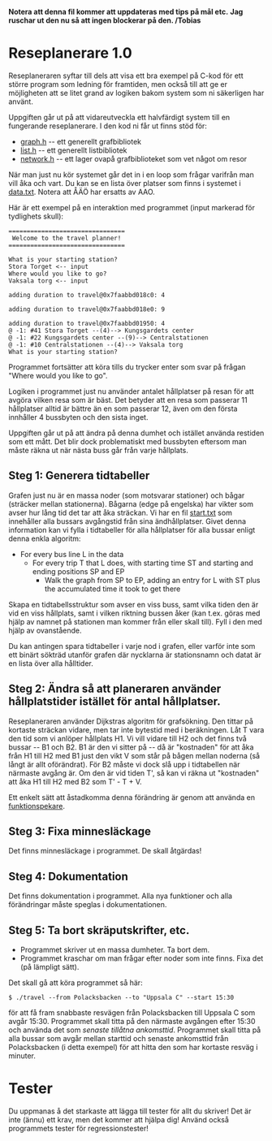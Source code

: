 **Notera att denna fil kommer att uppdateras med tips på mål etc.**
**Jag ruschar ut den nu så att ingen blockerar på den. /Tobias**


# Reseplanerare 1.0

Reseplaneraren syftar till dels att visa ett bra exempel på C-kod
för ett större program som ledning för framtiden, men också till
att ge er möjligheten att se litet grand av logiken bakom system
som ni säkerligen har använt.

Uppgiften går ut på att vidareutveckla ett halvfärdigt system till
en fungerande reseplanerare. I den kod ni får ut finns stöd för:

* [graph.h](graph.h) -- ett generellt grafbibliotek
* [list.h](list.h) -- ett generellt listbibliotek 
* [network.h](network.h) -- ett lager ovapå grafbiblioteket som vet något om resor

När man just nu kör systemet går det in i en loop som frågar
varifrån man vill åka och vart. Du kan se en lista över platser
som finns i systemet i [data.txt](data.txt). Notera att ÅÄÖ har
ersatts av AAO. 

Här är ett exempel på en interaktion med programmet (input
markerad för tydlighets skull):

```
================================
 Welcome to the travel planner!
================================

What is your starting station?
Stora Torget <-- input
Where would you like to go?
Vaksala torg <-- input

adding duration to travel@0x7faabbd018c0: 4

adding duration to travel@0x7faabbd018e0: 9

adding duration to travel@0x7faabbd01950: 4
@ -1: #41 Stora Torget --(4)--> Kungsgardets center
@ -1: #22 Kungsgardets center --(9)--> Centralstationen
@ -1: #10 Centralstationen --(4)--> Vaksala torg
What is your starting station?
```

Programmet fortsätter att köra tills du trycker enter
som svar på frågan "Where would you like to go".

Logiken i programmet just nu använder antalet hållplatser på resan
för att avgöra vilken resa som är bäst. Det betyder att en resa
som passerar 11 hållplatser alltid är bättre än en som passerar 12,
även om den första innhåller 4 bussbyten och den sista inget.

Uppgiften går ut på att ändra på denna dumhet och istället använda
restiden som ett mått. Det blir dock problematiskt med bussbyten
eftersom man måste räkna ut när nästa buss går från varje
hållplats.


## Steg 1: Generera tidtabeller

Grafen just nu är en massa noder (som motsvarar stationer) och
bågar (sträcker mellan stationerna). Bågarna (edge på engelska)
har vikter som avser hur lång tid det tar att åka sträckan. Vi har
en fil [start.txt](start.txt) som innehåller alla bussars
avgångstid från sina ändhållplatser. Givet denna information kan
vi fylla i tidtabeller för alla hållplatser för alla bussar enligt
denna enkla algoritm:

- For every bus line L in the data
   - For every trip T that L does, with starting time ST and
     starting and ending positions SP and EP
      * Walk the graph from SP to EP, adding an entry for L with
        ST plus the accumulated time it took to get there

Skapa en tidtabellsstruktur som avser en viss buss, samt vilka
tiden den är vid en viss hållplats, samt i vilken riktning bussen
åker (kan t.ex. göras med hjälp av namnet på stationen man kommer
från eller skall till). Fyll i den med hjälp av ovanstående.

Du kan antingen spara tidtabeller i varje nod i grafen, eller
varför inte som ett binärt sökträd utanför grafen där nycklarna är
stationsnamn och datat är en lista över alla hålltider.


## Steg 2: Ändra så att planeraren använder hållplatstider istället för antal hållplatser. 

Reseplaneraren använder Dijkstras algoritm för grafsökning. Den
tittar på kortaste sträckan vidare, men tar inte bytestid med i
beräkningen. Låt T vara den tid som vi anlöper hållplats H1. Vi
vill vidare till H2 och det finns två bussar -- B1 och B2. B1 är
den vi sitter på -- då är "kostnaden" för att åka från H1 till H2
med B1 just den vikt V som står på bågen mellan noderna (så långt
är allt oförändrat). För B2 måste vi dock slå upp i tidtabellen
när närmaste avgång är. Om den är vid tiden T', så kan vi räkna ut
"kostnaden" att åka H1 till H2 med B2 som T' - T + V.

Ett enkelt sätt att åstadkomma denna förändring är genom att
använda en [funktionspekare](http://c.learncodethehardway.org/book/ex18.html).


## Steg 3: Fixa minnesläckage

Det finns minnesläckage i programmet. De skall åtgärdas! 


## Steg 4: Dokumentation

Det finns dokumentation i programmet. Alla nya funktioner och alla
förändringar måste speglas i dokumentationen.


## Steg 5: Ta bort skräputskrifter, etc.

* Programmet skriver ut en massa dumheter. Ta bort dem. 
* Programmet kraschar om man frågar efter noder som inte finns. Fixa det (på lämpligt sätt). 

Det skall gå att köra programmet så här: 

```
$ ./travel --from Polacksbacken --to "Uppsala C" --start 15:30 
```

för att få fram snabbaste resvägen från Polacksbacken till 
Uppsala C som avgår 15:30. Programmet skall titta på den 
närmaste avgången efter 15:30 och använda det som *senaste
tillåtna ankomsttid*. Programmet skall titta på alla bussar
som avgår mellan starttid och senaste ankomsttid från 
Polacksbacken (i detta exempel) för att hitta den som har
kortaste resväg i minuter. 


# Tester

Du uppmanas å det starkaste att lägga till tester för allt du
skriver! Det är inte (ännu) ett krav, men det kommer att hjälpa dig!
Använd också programmets tester för regressionstester! 
